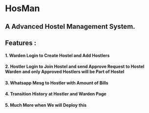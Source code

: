# HosMan
## A Advanced Hostel Management System.

## Features :
#### 1. Warden Login to Create Hostel and Add Hostlers
#### 2. Hostler Login to Join Hostel and send Approve Request to Hostel Warden and only Approved Hostlers will be Part of Hostel
#### 3. Whatsapp Mesg to Hostler with Amount of Bills
#### 4. Transition History at Hostler and Warden Page
#### 5. Much More when We will Deploy this
